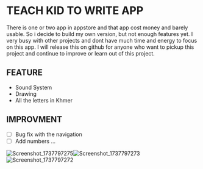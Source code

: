 # TEACH KID TO WRITE APP 

There is one or two app in appstore and that app cost money and barely usable. So i decide to build my own version, but not enough features yet. I very busy with other projects and dont have much time and energy to focus on this app. I will release this on github for anyone who want to pickup this project and continue to improve or learn out of this project. 

## FEATURE 
- Sound System
- Drawing
- All the letters in Khmer

## IMPROVMENT 

- [ ] Bug fix with the navigation
- [ ] Add numbers ... 

![Screenshot_1737797275](https://github.com/user-attachments/assets/f9478437-4bc3-4e3b-bd08-b8b0f6fede29)![Screenshot_1737797273](https://github.com/user-attachments/assets/20cfa596-7eab-4dc3-9dbe-0812af4564eb)
![Screenshot_1737797272](https://github.com/user-attachments/assets/cd1ad2c0-281c-4405-be9e-98d99882be04)
